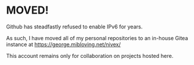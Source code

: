 # MOVED!

Github has steadfastly refused to enable IPv6 for years.

As such, I have moved all of my personal repositories to an in-house Gitea instance at https://george.mibloving.net/nivex/

This account remains only for collaboration on projects hosted here.
